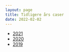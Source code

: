 ```yaml
---
layout: page
title: Tidligere års caser
date: 2022-02-02
---
```


- [2021](./2021/)
- [2020](./2020/)
- [2019](./2019/)
